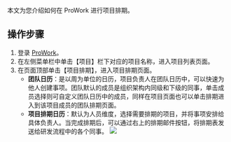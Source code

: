 本文为您介绍如何在 ProWork 进行项目排期。


##  操作步骤


1. 登录 [ProWork](https://prowork.qq.com/login)。
2. 在左侧菜单栏中单击【项目】栏下对应的项目名称，进入项目列表页面。
3. 在页面顶部单击【项目排期】，进入项目排期页面。
	- **团队日历**：是以周为单位的日历，项目负责人在团队日历中，可以快速为他人创建事项。团队默认的成员是组织架构内同级和下级的同事，单击成员选择则可自定义团队日历中的成员，同样在项目页面也可以单击排期进入到该项目成员的团队排期页面。
	- **项目排期日历**：默认为人员维度，选择需要排期的项目，并将事项安排给具体负责人。当完成排期后，可以通过右上的排期邮件按钮，将排期表发送给研发流程中的各个同事。
![](https://main.qcloudimg.com/raw/e124f4417501b77e0a843effe468c673.png)

